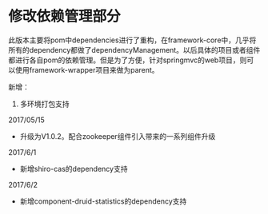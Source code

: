# 修改依赖管理部分

此版本主要将pom中dependencies进行了重构，在framework-core中，几乎将所有的dependency都做了dependencyManagement。以后具体的项目或者组件都进行各自pom的依赖管理。但是为了方便，针对springmvc的web项目，则可以使用framework-wrapper项目来做为parent。

新增：

1) 多环境打包支持 

2017/05/15

+ 升级为V1.0.2。配合zookeeper组件引入带来的一系列组件升级

2017/6/1

+ 新增shiro-cas的dependency支持

2017/6/2

+ 新增component-druid-statistics的dependency支持
